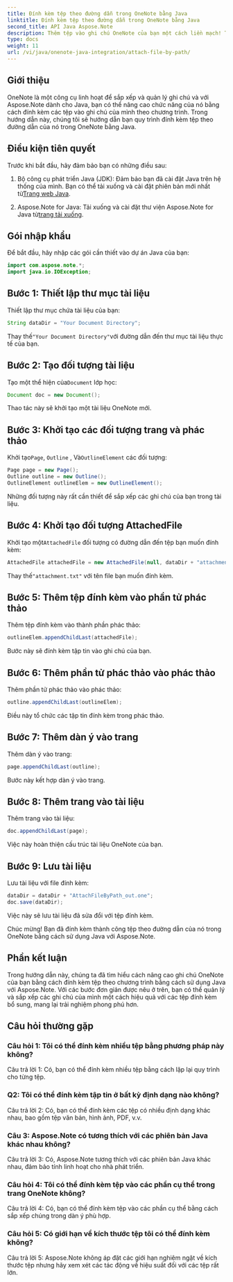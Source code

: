 ```yaml
---
title: Đính kèm tệp theo đường dẫn trong OneNote bằng Java
linktitle: Đính kèm tệp theo đường dẫn trong OneNote bằng Java
second_title: API Java Aspose.Note
description: Thêm tệp vào ghi chú OneNote của bạn một cách liền mạch! Tìm hiểu cách đính kèm theo đường dẫn trong Java bằng Aspose.Note. Bao gồm hướng dẫn và mã dễ dàng! #OneNote #Java #Aspose
type: docs
weight: 11
url: /vi/java/onenote-java-integration/attach-file-by-path/
---
```

## Giới thiệu

OneNote là một công cụ linh hoạt để sắp xếp và quản lý ghi chú và với Aspose.Note dành cho Java, bạn có thể nâng cao chức năng của nó bằng cách đính kèm các tệp vào ghi chú của mình theo chương trình. Trong hướng dẫn này, chúng tôi sẽ hướng dẫn bạn quy trình đính kèm tệp theo đường dẫn của nó trong OneNote bằng Java.

## Điều kiện tiên quyết

Trước khi bắt đầu, hãy đảm bảo bạn có những điều sau:

1.  Bộ công cụ phát triển Java (JDK): Đảm bảo bạn đã cài đặt Java trên hệ thống của mình. Bạn có thể tải xuống và cài đặt phiên bản mới nhất từ[Trang web Java](https://www.oracle.com/java/).
   
2.  Aspose.Note for Java: Tải xuống và cài đặt thư viện Aspose.Note for Java từ[trang tải xuống](https://releases.aspose.com/note/java/).

## Gói nhập khẩu

Để bắt đầu, hãy nhập các gói cần thiết vào dự án Java của bạn:

```java
import com.aspose.note.*;
import java.io.IOException;
```

## Bước 1: Thiết lập thư mục tài liệu

Thiết lập thư mục chứa tài liệu của bạn:

```java
String dataDir = "Your Document Directory";
```

 Thay thế`"Your Document Directory"`với đường dẫn đến thư mục tài liệu thực tế của bạn.

## Bước 2: Tạo đối tượng tài liệu

 Tạo một thể hiện của`Document` lớp học:

```java
Document doc = new Document();
```

Thao tác này sẽ khởi tạo một tài liệu OneNote mới.

## Bước 3: Khởi tạo các đối tượng trang và phác thảo

 Khởi tạo`Page`, `Outline` , Và`OutlineElement` các đối tượng:

```java
Page page = new Page();
Outline outline = new Outline();
OutlineElement outlineElem = new OutlineElement();
```

Những đối tượng này rất cần thiết để sắp xếp các ghi chú của bạn trong tài liệu.

## Bước 4: Khởi tạo đối tượng AttachedFile

 Khởi tạo một`AttachedFile` đối tượng có đường dẫn đến tệp bạn muốn đính kèm:

```java
AttachedFile attachedFile = new AttachedFile(null, dataDir + "attachment.txt");
```

 Thay thế`"attachment.txt"` với tên file bạn muốn đính kèm.

## Bước 5: Thêm tệp đính kèm vào phần tử phác thảo

Thêm tệp đính kèm vào thành phần phác thảo:

```java
outlineElem.appendChildLast(attachedFile);
```

Bước này sẽ đính kèm tập tin vào ghi chú của bạn.

## Bước 6: Thêm phần tử phác thảo vào phác thảo

Thêm phần tử phác thảo vào phác thảo:

```java
outline.appendChildLast(outlineElem);
```

Điều này tổ chức các tập tin đính kèm trong phác thảo.

## Bước 7: Thêm dàn ý vào trang

Thêm dàn ý vào trang:

```java
page.appendChildLast(outline);
```

Bước này kết hợp dàn ý vào trang.

## Bước 8: Thêm trang vào tài liệu

Thêm trang vào tài liệu:

```java
doc.appendChildLast(page);
```

Việc này hoàn thiện cấu trúc tài liệu OneNote của bạn.

## Bước 9: Lưu tài liệu

Lưu tài liệu với file đính kèm:

```java
dataDir = dataDir + "AttachFileByPath_out.one";
doc.save(dataDir);
```

Việc này sẽ lưu tài liệu đã sửa đổi với tệp đính kèm.

Chúc mừng! Bạn đã đính kèm thành công tệp theo đường dẫn của nó trong OneNote bằng cách sử dụng Java với Aspose.Note.

## Phần kết luận

Trong hướng dẫn này, chúng ta đã tìm hiểu cách nâng cao ghi chú OneNote của bạn bằng cách đính kèm tệp theo chương trình bằng cách sử dụng Java với Aspose.Note. Với các bước đơn giản được nêu ở trên, bạn có thể quản lý và sắp xếp các ghi chú của mình một cách hiệu quả với các tệp đính kèm bổ sung, mang lại trải nghiệm phong phú hơn.

## Câu hỏi thường gặp

### Câu hỏi 1: Tôi có thể đính kèm nhiều tệp bằng phương pháp này không?

Câu trả lời 1: Có, bạn có thể đính kèm nhiều tệp bằng cách lặp lại quy trình cho từng tệp.

### Q2: Tôi có thể đính kèm tập tin ở bất kỳ định dạng nào không?

Câu trả lời 2: Có, bạn có thể đính kèm các tệp có nhiều định dạng khác nhau, bao gồm tệp văn bản, hình ảnh, PDF, v.v.

### Câu 3: Aspose.Note có tương thích với các phiên bản Java khác nhau không?

Câu trả lời 3: Có, Aspose.Note tương thích với các phiên bản Java khác nhau, đảm bảo tính linh hoạt cho nhà phát triển.

### Câu hỏi 4: Tôi có thể đính kèm tệp vào các phần cụ thể trong trang OneNote không?

Câu trả lời 4: Có, bạn có thể đính kèm tệp vào các phần cụ thể bằng cách sắp xếp chúng trong dàn ý phù hợp.

### Câu hỏi 5: Có giới hạn về kích thước tệp tôi có thể đính kèm không?

Câu trả lời 5: Aspose.Note không áp đặt các giới hạn nghiêm ngặt về kích thước tệp nhưng hãy xem xét các tác động về hiệu suất đối với các tệp rất lớn.